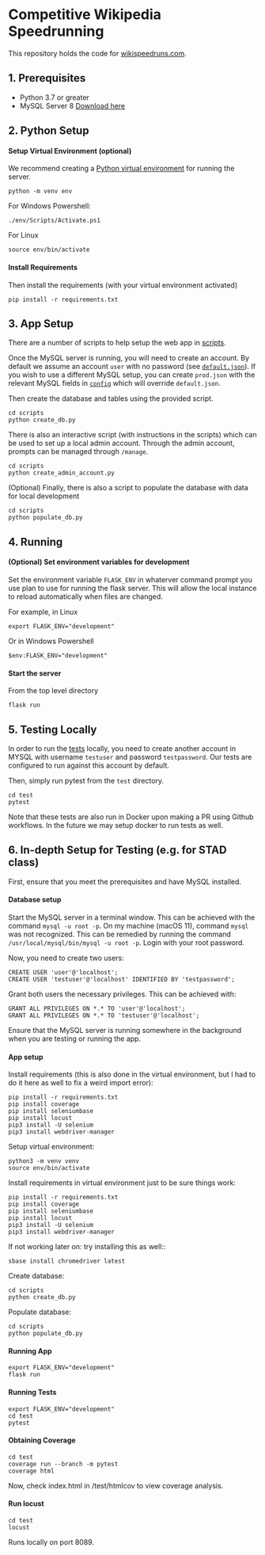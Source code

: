 # Competitive Wikipedia Speedrunning

This repository holds the code for [wikispeedruns.com](https://wikispeedruns.com).

## 1. Prerequisites

- Python 3.7 or greater
- MySQL Server 8 [Download here](https://dev.mysql.com/downloads/)

## 2. Python Setup

#### Setup Virtual Environment (optional)
We recommend creating a [Python virtual environment](https://docs.python.org/3/tutorial/venv.html)
for running the server.
```
python -m venv env
```

For Windows Powershell:
```
./env/Scripts/Activate.ps1
```

For Linux
```
source env/bin/activate
```

#### Install Requirements
Then install the requirements (with your virtual environment activated)
```
pip install -r requirements.txt
```

## 3. App Setup
There are a number of scripts to help setup the web app in [scripts](scripts).

Once the MySQL server is running, you will need to create an account. By
default we assume an account `user` with no password (see
[`default.json`](config/default.json)). If you wish to use a different MySQL
setup, you can create `prod.json` with the relevant MySQL fields in
[`config`](config) which will override `default.json`.

Then create the database and tables using the provided script.
```
cd scripts
python create_db.py
```

There is also an interactive script (with instructions in the scripts) which
can be used to set up a local admin account. Through the admin account, 
prompts can be managed through `/manage`.
```
cd scripts
python create_admin_account.py
```

(Optional) Finally, there is also a script to populate the database with data
for local development
```
cd scripts
python populate_db.py
```
## 4. Running

#### (Optional) Set environment variables for development
Set the environment variable `FLASK_ENV` in whaterver command prompt you use plan to use
for running the flask server. This will allow the local instance to reload automatically
when files are changed.

For example, in Linux
```
export FLASK_ENV="development"
```

Or in Windows Powershell
```
$env:FLASK_ENV="development"
```

#### Start the server
From the top level directory
```
flask run
```

## 5. Testing Locally

In order to run the [tests](test) locally, you need to create another account in MYSQL
with username `testuser` and password `testpassword`. Our tests are configured to run
against this account by default.

Then, simply run pytest from the `test` directory.
```
cd test
pytest
```

Note that these tests are also run in Docker upon making a PR using Github workflows.
In the future we may setup docker to run tests as well.


## 6. In-depth Setup for Testing (e.g. for STAD class)
First, ensure that you meet the prerequisites and have MySQL installed.

#### Database setup
Start the MySQL server in a terminal window. This can be achieved with the command
`mysql -u root -p`. On my machine (macOS 11), command `mysql` was not recognized. 
This can be remedied by running the command `/usr/local/mysql/bin/mysql -u root -p`.
Login with your root password.

Now, you need to create two users:
```
CREATE USER 'user'@'localhost';
CREATE USER 'testuser'@'localhost' IDENTIFIED BY 'testpassword';
```

Grant both users the necessary privileges. This can be achieved with:
```
GRANT ALL PRIVILEGES ON *.* TO 'user'@'localhost';
GRANT ALL PRIVILEGES ON *.* TO 'testuser'@'localhost';
```

Ensure that the MySQL server is running somewhere in the background when you are 
testing or running the app.

#### App setup
Install requirements (this is also done in the virtual environment, but I had to 
do it here as well to fix a weird import error):
```
pip install -r requirements.txt
pip install coverage
pip install seleniumbase
pip install locust
pip3 install -U selenium
pip3 install webdriver-manager
```

Setup virtual environment:
```
python3 -m venv venv
source env/bin/activate
```

Install requirements in virtual environment just to be sure things work:
```
pip install -r requirements.txt
pip install coverage
pip install seleniumbase
pip install locust
pip3 install -U selenium
pip3 install webdriver-manager
```

If not working later on: try installing this as well::
```
sbase install chromedriver latest
```

Create database:
```
cd scripts
python create_db.py
```

Populate database:
```
cd scripts
python populate_db.py
```

#### Running App
```
export FLASK_ENV="development"
flask run
```

#### Running Tests
```
export FLASK_ENV="development"
cd test
pytest
```

#### Obtaining Coverage
```
cd test
coverage run --branch -m pytest
coverage html
```
Now, check index.html in /test/htmlcov to view coverage analysis.

#### Run locust
```
cd test
locust
```
Runs locally on port 8089.



